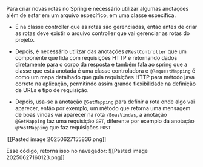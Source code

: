 Para criar novas rotas no Spring é necessário utilizar algumas anotações além de estar em um arquivo específico, em uma classe especifica.

- É na classe controller que as rotas são gerenciadas, então antes de criar as rotas deve existir o arquivo controller que vai gerenciar as rotas do projeto.

- Depois, é necessário utilizar das anotações `@RestController` que um componente que lida com requisições HTTP e retornando dados diretamente para o corpo da resposta e também fala ao spring que a classe que está anotada é uma classe controladora e `@RequestMapping` é como um mapa detalhado que guia requisições HTTP para método java correto na aplicação, permitindo assim grande flexibilidade na definição de URLs e tipo de requisição.

- Depois, usa-se a anotação `@GetMapping` para definir a rota onde algo vai aparecer, então por exemplo, um método que retorna uma mensagem de boas vindas vai aparecer na rota `/BoasVindas`, a anotação `@GetMapping` faz uma requisição `GET`, diferente por exemplo da anotação `@PostMapping` que faz requisições `POST`

![[Pasted image 20250627155836.png]]

Esse código, retorna isso no navegador:
![[Pasted image 20250627160123.png]]



